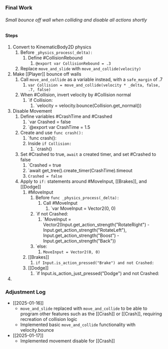 ### Final Work
###### Small bounce off wall when colliding and disable all actions shortly

#### Steps
1) Convert to KinematicBody2D physics
	1) Before `_physics_process(_delta):`
		1) Define #CollisionRebound
			1) `@export var CollisionRebound = .3`
	2) Replace `move_and_slide` with `move_and_collide(velocity)`
2) Make [[Player]] bounce off walls
	1) Call `move_and_collide` as a variable instead, with a `safe_margin` of .7
		1) `var Collision = move_and_collide(velocity * _delta, false, .7, false)`
	2) When #Collision, invert velocity by #Collision normal
		1) `if Collision:
			1) `velocity = velocity.bounce(Collision.get_normal())
3) Disable Movement
	1) Define variables #CrashTime and #Crashed
		1) `var Crashed = false
		2) `@export var CrashTime = 1.5
	2) Create and use `func crash():`
		1) `func crash():
		2) Inside `if Collision:` 
			1) `crash()
	3) Set #Crashed to true, `await` a created timer, and set #Crashed to false
		1) `Crashed = true
		2) `await get_tree().create_timer(CrashTime).timeout
		3) `Crashed = false`
	4) Apply to `if:` statements around #MoveInput, [[Brakes]], and [[Dodge]]
		1) #MoveInput 
			1) Before `func _physics_process(_delta):`
				1) Call #MoveInput
					1) `var MoveInput = Vector2(0, 0)
			2) `if not Crashed:
				1) `MoveInput = Vector2(Input.get_action_strength("RotateRight") - Input.get_action_strength("RotateLeft"), Input.get_action_strength("Boost") - Input.get_action_strength("Back"))
			3) `else:
				1) `MoveInput = Vector2(0, 0)`
		2) [[Brakes]]
			1) `if Input.is_action_pressed("Brake") and not Crashed:`
		3) [[Dodge]]
			1) `if Input.is_action_just_pressed("Dodge") and not Crashed:
4) 

### Adjustment Log
- [[2025-01-16]]
	- `move_and_slide` replaced with `move_and_collide` to be able to program other features such as the [[Crash]] or [[Crash]], requiring recreation of collision logic
	- Implemented basic `move_and_collide` functionality with velocity.bounce
- [[2025-01-17]]
	- Implemented movement disable for [[Crash]]